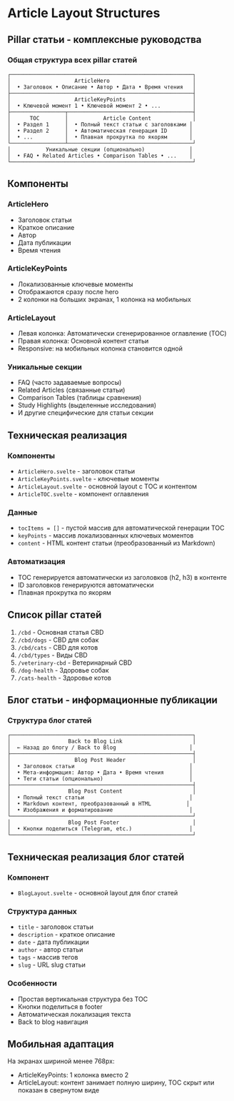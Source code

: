 # Article Layout Structures

## Pillar статьи - комплексные руководства

### Общая структура всех pillar статей

```
┌─────────────────────────────────────────────────────────┐
│                    ArticleHero                          │
│  • Заголовок • Описание • Автор • Дата • Время чтения   │
├─────────────────────────────────────────────────────────┤
│                    ArticleKeyPoints                     │
│  • Ключевой момент 1 • Ключевой момент 2 • ...          │
├─────────────────┬───────────────────────────────────────┤
│      TOC        │           Article Content             │
│  • Раздел 1     │  • Полный текст статьи с заголовками │
│  • Раздел 2     │  • Автоматическая генерация ID       │
│  • ...          │  • Плавная прокрутка по якорям       │
└─────────────────┴───────────────────────────────────────┘
│           Уникальные секции (опционально)              │
│  • FAQ • Related Articles • Comparison Tables • ...    │
└─────────────────────────────────────────────────────────┘
```

## Компоненты

### ArticleHero
- Заголовок статьи
- Краткое описание
- Автор
- Дата публикации
- Время чтения

### ArticleKeyPoints
- Локализованные ключевые моменты
- Отображаются сразу после hero
- 2 колонки на больших экранах, 1 колонка на мобильных

### ArticleLayout
- Левая колонка: Автоматически сгенерированное оглавление (TOC)
- Правая колонка: Основной контент статьи
- Responsive: на мобильных колонка становится одной

### Уникальные секции
- FAQ (часто задаваемые вопросы)
- Related Articles (связанные статьи)
- Comparison Tables (таблицы сравнения)
- Study Highlights (выделенные исследования)
- И другие специфические для статьи секции

## Техническая реализация

### Компоненты
- `ArticleHero.svelte` - заголовок статьи
- `ArticleKeyPoints.svelte` - ключевые моменты
- `ArticleLayout.svelte` - основной layout с TOC и контентом
- `ArticleTOC.svelte` - компонент оглавления

### Данные
- `tocItems = []` - пустой массив для автоматической генерации TOC
- `keyPoints` - массив локализованных ключевых моментов
- `content` - HTML контент статьи (преобразованный из Markdown)

### Автоматизация
- TOC генерируется автоматически из заголовков (h2, h3) в контенте
- ID заголовков генерируются автоматически
- Плавная прокрутка по якорям

## Список pillar статей

1. `/cbd` - Основная статья CBD
2. `/cbd/dogs` - CBD для собак
3. `/cbd/cats` - CBD для котов
4. `/cbd/types` - Виды CBD
5. `/veterinary-cbd` - Ветеринарный CBD
6. `/dog-health` - Здоровье собак
7. `/cats-health` - Здоровье котов

## Блог статьи - информационные публикации

### Структура блог статей

```
┌─────────────────────────────────────────────────────────┐
│                  Back to Blog Link                      │
│  ← Назад до блогу / Back to Blog                       │
├─────────────────────────────────────────────────────────┤
│                    Blog Post Header                     │
│  • Заголовок статьи                                    │
│  • Мета-информация: Автор • Дата • Время чтения        │
│  • Теги статьи (опционально)                           │
├─────────────────────────────────────────────────────────┤
│                  Blog Post Content                      │
│  • Полный текст статьи                                 │
│  • Markdown контент, преобразованный в HTML           │
│  • Изображения и форматирование                        │
└─────────────────────────────────────────────────────────┘
│                  Blog Post Footer                       │
│  • Кнопки поделиться (Telegram, etc.)                  │
└─────────────────────────────────────────────────────────┘
```

## Техническая реализация блог статей

### Компонент
- `BlogLayout.svelte` - основной layout для блог статей

### Структура данных
- `title` - заголовок статьи
- `description` - краткое описание
- `date` - дата публикации
- `author` - автор статьи
- `tags` - массив тегов
- `slug` - URL slug статьи

### Особенности
- Простая вертикальная структура без TOC
- Кнопки поделиться в footer
- Автоматическая локализация текста
- Back to blog навигация

## Мобильная адаптация

На экранах шириной менее 768px:
- ArticleKeyPoints: 1 колонка вместо 2
- ArticleLayout: контент занимает полную ширину, TOC скрыт или показан в свернутом виде
